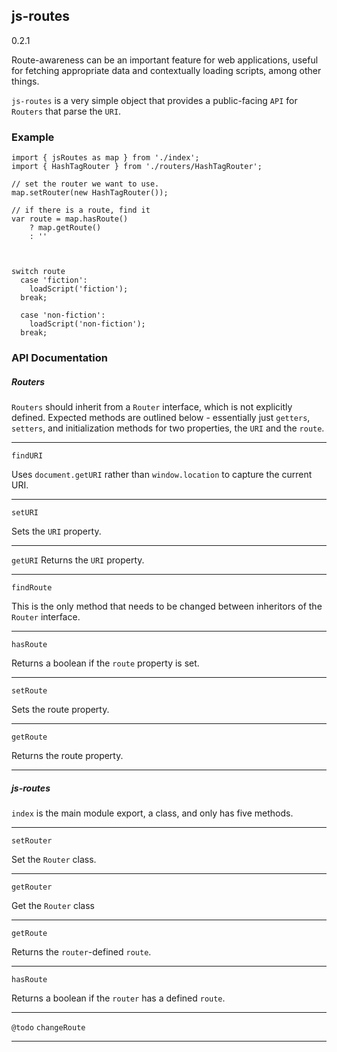 ## js-routes

0.2.1

Route-awareness can be an important feature for web applications, useful for fetching appropriate data and contextually loading scripts, among other things.

`js-routes` is a very simple object that provides a public-facing `API` for `Routers` that parse the `URI`. 

### Example

```
import { jsRoutes as map } from './index';
import { HashTagRouter } from './routers/HashTagRouter';

// set the router we want to use.
map.setRouter(new HashTagRouter());

// if there is a route, find it
var route = map.hasRoute() 
    ? map.getRoute() 
    : ''



switch route
  case 'fiction':
    loadScript('fiction');
  break;

  case 'non-fiction':
    loadScript('non-fiction');
  break;

```

### API Documentation

##### Routers

`Routers` should inherit from a `Router` interface, which is not explicitly defined.  Expected methods are outlined below - essentially just `getters`, `setters`, and initialization methods for two properties, the `URI` and the `route`. 

---

`findURI`

Uses `document.getURI` rather than `window.location` to capture the current URI. 


---

`setURI`

Sets the `URI` property.

---

`getURI`
Returns the `URI` property. 

---

`findRoute`

This is the only method that needs to be changed between inheritors of the `Router` interface.   

---

`hasRoute`

Returns a boolean if the `route` property is set.

---

`setRoute`

Sets the route property. 

---

`getRoute`

Returns the route property.

---

##### js-routes

`index` is the main module export, a class, and only has five methods.

---

`setRouter`

Set the `Router` class.

---

`getRouter`

Get the `Router` class

---

`getRoute`

Returns the `router`-defined `route`.

---

`hasRoute`

Returns a boolean if the `router` has a defined `route`. 

----

`@todo`
`changeRoute`

  

---
